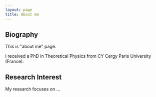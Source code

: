 ```yaml
---
layout: page
title: About me
---
```


## Biography

This is "about me" page.

I received a PhD in Theoretical Physics from CY Cergy Paris University (France).


## Research Interest

My research focuses on ...


